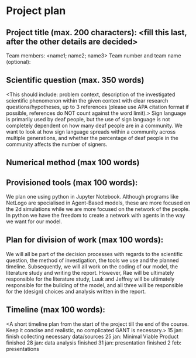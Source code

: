 # Project plan
## Project title (max. 200 characters): <fill this last, after the other details are decided>
Team members: <name1; name2; name3>
Team number and team name (optional):

## Scientific question (max. 350 words)
<This should include: problem context, description of the investigated scientific phenomenon within 
the given context with clear research questions/hypotheses, up to 3 references (please use APA 
citation format if possible, references do NOT count against the word limit).>
Sign language is primarily used by deaf people, but the use of sign language is not completely dependent on
how many deaf people are in a community. We want to look at how sign language spreads within a community
across multiple generations, and whether the percentage of deaf people in the community
affects the number of signers.

## Numerical method (max 100 words)
<State the chosen numerical method and describe the way that you intend to use AND validate your 
model.>

## Provisioned tools (max 100 words): 
We plan one using python in Jupyter Notebook. Although programs like NetLogo are specialised in Agent-Based models, these are more focused on the 2d simulations while we are more focused on the network of the people. In python we have the freedom to create a network with agents in the way we want for our model.

## Plan for division of work (max 100 words):
We will all be part of the decision processes with regards to the scientific question, the method of investigation, the tools we use and the planned timeline. Subsequently, we will all work on the coding of our model, the literature study and writing the report. However, Rae will be ultimately responsible for the literature study, Luuk and Jeffrey will be ultimately responsible for the building of the model, and all three will be responsible for the (design) choices and analysis written in the report.

## Timeline (max 100 words):
<A short timeline plan from the start of the project till the end of the course. Keep it concise and 
realistic, no complicated GANT is necessary.>
15 jan: finish collecting necessary data/sources
25 jan: Minimal Viable Product finished
28 jan: data analysis finished
31 jan: presentation finished
2 feb: presentations
